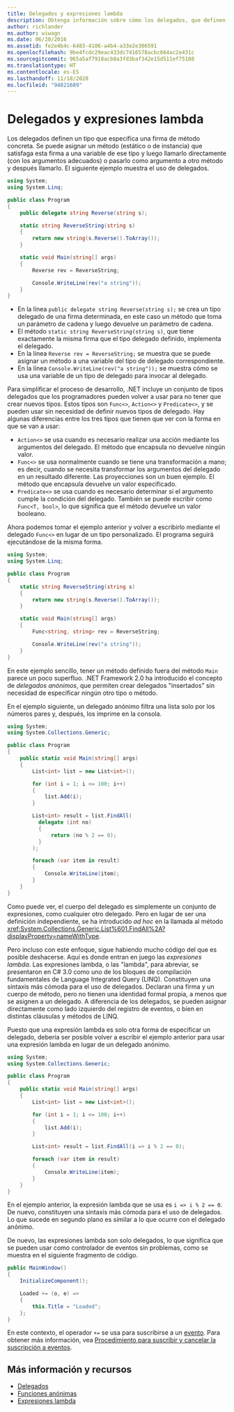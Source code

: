 ```yaml
---
title: Delegados y expresiones lambda
description: Obtenga información sobre cómo los delegados, que definen un tipo que especifica una firma de método determinada, se pueden llamar directamente o pasar a otro método y llamar.
author: richlander
ms.author: wiwagn
ms.date: 06/20/2016
ms.assetid: fe2e4b4c-6483-4106-a4b4-a33e2e306591
ms.openlocfilehash: 9be4fcdc29eac433dc7416578acbc664ac2e431c
ms.sourcegitcommit: 965a5af7918acb0a3fd3baf342e15d511ef75188
ms.translationtype: HT
ms.contentlocale: es-ES
ms.lasthandoff: 11/18/2020
ms.locfileid: "94821689"
---
```

# <a name="delegates-and-lambdas"></a>Delegados y expresiones lambda

Los delegados definen un tipo que especifica una firma de método concreta. Se puede asignar un método (estático o de instancia) que satisfaga esta firma a una variable de ese tipo y luego llamarlo directamente (con los argumentos adecuados) o pasarlo como argumento a otro método y después llamarlo. El siguiente ejemplo muestra el uso de delegados.

```csharp
using System;
using System.Linq;

public class Program
{
    public delegate string Reverse(string s);

    static string ReverseString(string s)
    {
        return new string(s.Reverse().ToArray());
    }

    static void Main(string[] args)
    {
        Reverse rev = ReverseString;

        Console.WriteLine(rev("a string"));
    }
}
```

* En la línea `public delegate string Reverse(string s);` se crea un tipo delegado de una firma determinada, en este caso un método que toma un parámetro de cadena y luego devuelve un parámetro de cadena.
* El método `static string ReverseString(string s)`, que tiene exactamente la misma firma que el tipo delegado definido, implementa el delegado.
* En la línea `Reverse rev = ReverseString;` se muestra que se puede asignar un método a una variable del tipo de delegado correspondiente.
* En la línea `Console.WriteLine(rev("a string"));` se muestra cómo se usa una variable de un tipo de delegado para invocar al delegado.

Para simplificar el proceso de desarrollo, .NET incluye un conjunto de tipos delegados que los programadores pueden volver a usar para no tener que crear nuevos tipos. Estos tipos son `Func<>`, `Action<>` y `Predicate<>`, y se pueden usar sin necesidad de definir nuevos tipos de delegado. Hay algunas diferencias entre los tres tipos que tienen que ver con la forma en que se van a usar:

* `Action<>` se usa cuando es necesario realizar una acción mediante los argumentos del delegado. El método que encapsula no devuelve ningún valor.
* `Func<>` se usa normalmente cuando se tiene una transformación a mano; es decir, cuando se necesita transformar los argumentos del delegado en un resultado diferente. Las proyecciones son un buen ejemplo. El método que encapsula devuelve un valor especificado.
* `Predicate<>` se usa cuando es necesario determinar si el argumento cumple la condición del delegado. También se puede escribir como `Func<T, bool>`, lo que significa que el método devuelve un valor booleano.

Ahora podemos tomar el ejemplo anterior y volver a escribirlo mediante el delegado `Func<>` en lugar de un tipo personalizado. El programa seguirá ejecutándose de la misma forma.

```csharp
using System;
using System.Linq;

public class Program
{
    static string ReverseString(string s)
    {
        return new string(s.Reverse().ToArray());
    }

    static void Main(string[] args)
    {
        Func<string, string> rev = ReverseString;

        Console.WriteLine(rev("a string"));
    }
}
```

En este ejemplo sencillo, tener un método definido fuera del método `Main` parece un poco superfluo. .NET Framework 2.0 ha introducido el concepto de *delegados anónimos*, que permiten crear delegados "insertados" sin necesidad de especificar ningún otro tipo o método.

En el ejemplo siguiente, un delegado anónimo filtra una lista solo por los números pares y, después, los imprime en la consola.

```csharp
using System;
using System.Collections.Generic;

public class Program
{
    public static void Main(string[] args)
    {
        List<int> list = new List<int>();

        for (int i = 1; i <= 100; i++)
        {
            list.Add(i);
        }

        List<int> result = list.FindAll(
          delegate (int no)
          {
              return (no % 2 == 0);
          }
        );

        foreach (var item in result)
        {
            Console.WriteLine(item);
        }
    }
}
```

Como puede ver, el cuerpo del delegado es simplemente un conjunto de expresiones, como cualquier otro delegado. Pero en lugar de ser una definición independiente, se ha introducido _ad hoc_ en la llamada al método <xref:System.Collections.Generic.List%601.FindAll%2A?displayProperty=nameWithType>.

Pero incluso con este enfoque, sigue habiendo mucho código del que es posible deshacerse. Aquí es donde entran en juego las *expresiones lambda*. Las expresiones lambda, o las "lambda", para abreviar, se presentaron en C# 3.0 como uno de los bloques de compilación fundamentales de Language Integrated Query (LINQ). Constituyen una sintaxis más cómoda para el uso de delegados. Declaran una firma y un cuerpo de método, pero no tienen una identidad formal propia, a menos que se asignen a un delegado. A diferencia de los delegados, se pueden asignar directamente como lado izquierdo del registro de eventos, o bien en distintas cláusulas y métodos de LINQ.

Puesto que una expresión lambda es solo otra forma de especificar un delegado, debería ser posible volver a escribir el ejemplo anterior para usar una expresión lambda en lugar de un delegado anónimo.

```csharp
using System;
using System.Collections.Generic;

public class Program
{
    public static void Main(string[] args)
    {
        List<int> list = new List<int>();

        for (int i = 1; i <= 100; i++)
        {
            list.Add(i);
        }

        List<int> result = list.FindAll(i => i % 2 == 0);

        foreach (var item in result)
        {
            Console.WriteLine(item);
        }
    }
}
```

En el ejemplo anterior, la expresión lambda que se usa es `i => i % 2 == 0`. De nuevo, constituyen una sintaxis más cómoda para el uso de delegados. Lo que sucede en segundo plano es similar a lo que ocurre con el delegado anónimo.

De nuevo, las expresiones lambda son solo delegados, lo que significa que se pueden usar como controlador de eventos sin problemas, como se muestra en el siguiente fragmento de código.

```csharp
public MainWindow()
{
    InitializeComponent();

    Loaded += (o, e) =>
    {
        this.Title = "Loaded";
    };
}
```

En este contexto, el operador `+=` se usa para suscribirse a un [evento](../csharp/language-reference/keywords/event.md). Para obtener más información, vea [Procedimiento para suscribir y cancelar la suscripción a eventos](../csharp/programming-guide/events/how-to-subscribe-to-and-unsubscribe-from-events.md).

## <a name="further-reading-and-resources"></a>Más información y recursos

* [Delegados](../csharp/programming-guide/delegates/index.md)
* [Funciones anónimas](../csharp/programming-guide/statements-expressions-operators/anonymous-functions.md)
* [Expresiones lambda](../csharp/language-reference/operators/lambda-expressions.md)
